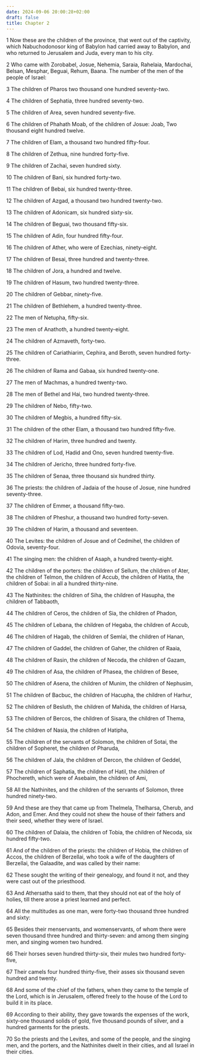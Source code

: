 ```yaml
---
date: 2024-09-06 20:00:28+02:00
draft: false
title: Chapter 2
---
```




1 Now these are the children of the province, that went out of the captivity, which Nabuchodonosor king of Babylon had carried away to Babylon, and who returned to Jerusalem and Juda, every man to his city.

2 Who came with Zorobabel, Josue, Nehemia, Saraia, Rahelaia, Mardochai, Belsan, Mesphar, Beguai, Rehum, Baana. The number of the men of the people of Israel:

3 The children of Pharos two thousand one hundred seventy-two.

4 The children of Sephatia, three hundred seventy-two.

5 The children of Area, seven hundred seventy-five.

6 The children of Phahath Moab, of the children of Josue: Joab, Two thousand eight hundred twelve.

7 The children of Elam, a thousand two hundred fifty-four.

8 The children of Zethua, nine hundred forty-five.

9 The children of Zachai, seven hundred sixty.

10 The children of Bani, six hundred forty-two.

11 The children of Bebai, six hundred twenty-three.

12 The children of Azgad, a thousand two hundred twenty-two.

13 The children of Adonicam, six hundred sixty-six.

14 The children of Beguai, two thousand fifty-six.

15 The children of Adin, four hundred fifty-four.

16 The children of Ather, who were of Ezechias, ninety-eight.

17 The children of Besai, three hundred and twenty-three.

18 The children of Jora, a hundred and twelve.

19 The children of Hasum, two hundred twenty-three.

20 The children of Gebbar, ninety-five.

21 The children of Bethlehem, a hundred twenty-three.

22 The men of Netupha, fifty-six.

23 The men of Anathoth, a hundred twenty-eight.

24 The children of Azmaveth, forty-two.

25 The children of Cariathiarim, Cephira, and Beroth, seven hundred forty-three.

26 The children of Rama and Gabaa, six hundred twenty-one.

27 The men of Machmas, a hundred twenty-two.

28 The men of Bethel and Hai, two hundred twenty-three.

29 The children of Nebo, fifty-two.

30 The children of Megbis, a hundred fifty-six.

31 The children of the other Elam, a thousand two hundred fifty-five.

32 The children of Harim, three hundred and twenty.

33 The children of Lod, Hadid and Ono, seven hundred twenty-five.

34 The children of Jericho, three hundred forty-five.

35 The children of Senaa, three thousand six hundred thirty.

36 The priests: the children of Jadaia of the house of Josue, nine hundred seventy-three.

37 The children of Emmer, a thousand fifty-two.

38 The children of Pheshur, a thousand two hundred forty-seven.

39 The children of Harim, a thousand and seventeen.

40 The Levites: the children of Josue and of Cedmihel, the children of Odovia, seventy-four.

41 The singing men: the children of Asaph, a hundred twenty-eight.

42 The children of the porters: the children of Sellum, the children of Ater, the children of Telmon, the children of Accub, the children of Hatita, the children of Sobai: in all a hundred thirty-nine.

43 The Nathinites: the children of Siha, the children of Hasupha, the children of Tabbaoth,

44 The children of Ceros, the children of Sia, the children of Phadon,

45 The children of Lebana, the children of Hegaba, the children of Accub,

46 The children of Hagab, the children of Semlai, the children of Hanan,

47 The children of Gaddel, the children of Gaher, the children of Raaia,

48 The children of Rasin, the children of Necoda, the children of Gazam,

49 The children of Asa, the children of Phasea, the children of Besee,

50 The children of Asena, the children of Munim, the children of Nephusim,

51 The children of Bacbuc, the children of Hacupha, the children of Harhur,

52 The children of Besluth, the children of Mahida, the children of Harsa,

53 The children of Bercos, the children of Sisara, the children of Thema,

54 The children of Nasia, the children of Hatipha,

55 The children of the servants of Solomon, the children of Sotai, the children of Sopheret, the children of Pharuda,

56 The children of Jala, the children of Dercon, the children of Geddel,

57 The children of Saphatia, the children of Hatil, the children of Phochereth, which were of Asebaim, the children of Ami,

58 All the Nathinites, and the children of the servants of Solomon, three hundred ninety-two.

59 And these are they that came up from Thelmela, Thelharsa, Cherub, and Adon, and Emer. And they could not shew the house of their fathers and their seed, whether they were of Israel.

60 The children of Dalaia, the children of Tobia, the children of Necoda, six hundred fifty-two.

61 And of the children of the priests: the children of Hobia, the children of Accos, the children of Berzellai, who took a wife of the daughters of Berzellai, the Galaadite, and was called by their name:

62 These sought the writing of their genealogy, and found it not, and they were cast out of the priesthood.

63 And Athersatha said to them, that they should not eat of the holy of holies, till there arose a priest learned and perfect.

64 All the multitudes as one man, were forty-two thousand three hundred and sixty:

65 Besides their menservants, and womenservants, of whom there were seven thousand three hundred and thirty-seven: and among them singing men, and singing women two hundred.

66 Their horses seven hundred thirty-six, their mules two hundred forty-five,

67 Their camels four hundred thirty-five, their asses six thousand seven hundred and twenty.

68 And some of the chief of the fathers, when they came to the temple of the Lord, which is in Jerusalem, offered freely to the house of the Lord to build it in its place.

69 According to their ability, they gave towards the expenses of the work, sixty-one thousand solids of gold, five thousand pounds of silver, and a hundred garments for the priests.

70 So the priests and the Levites, and some of the people, and the singing men, and the porters, and the Nathinites dwelt in their cities, and all Israel in their cities.

